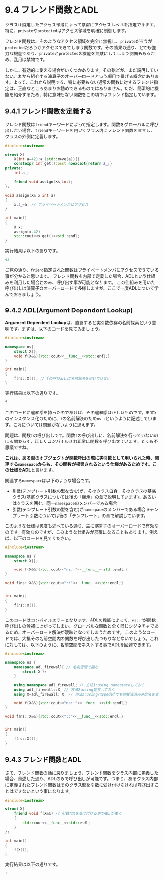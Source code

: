 # 9.4 フレンド関数とADL
クラスは設定したアクセス領域によって厳密にアクセスレベルを指定できます。
特に、`private`や`protected`はアクセス領域を明確に制御します。

フレンド関数は、そのようなアクセス領域を完全に無視し、`private`だろうが`protected`だろうがアクセスできてしまう関数です。その効果の通り、とても強力な機能であり、`private`と`protected`の機能を無駄にしてしまう側面もあるため、乱用は禁物です。

しかし、有効的に使える場合がいくつかあります。その殆どが、まだ説明していないこれから紹介する演算子のオーバーロードという項目で挙げる概念にあります。よって、これから説明する、特に必要もない通常の関数に対するフレンド指定は、正直なところあまりお勧めできるものではありません。ただ、簡潔的に機能を紹介するため、特に意味もない関数をこの項ではフレンド指定しています。

## 9.4.1 フレンド関数を定義する

フレンド関数は`friend`キーワードによって指定します。関数をグローバルに呼び出したい場合、`friend`キーワードを用いてクラス内にフレンド関数を宣言し、クラスの外側に定義します。
```cpp
#include<iostream>

struct X{
    X(int a=42):a_(std::move(a)){}
    constexpr int get()const noexcept{return a_;}
private:
    int a_;
    
    friend void assign(X&,int);
};

void assign(X& x,int a)
{
    x.a_=a; // プライベートメンバにアクセス
}

int main()
{
    X x;
    assign(x,42);
    std::cout<<x.get()<<std::endl;
}
```
実行結果は以下の通りです。
```cpp
42
```
ご覧の通り、`friend`指定された関数はプライベートメンバにアクセスできている事が分かると思います。
フレンド関数を内部で定義した場合、ADLという仕組みを利用した場合にのみ、呼び出す事が可能となります。
この仕組みを用いた呼び出しは演算子のオーバーロードで多様しますが、ここで一度ADLについて学んでおきましょう。

## 9.4.2 ADL(Argument Dependent Lookup)
**Argument Dependent Lookup**は、直訳すると実引数依存の名前探索という意味です。まずは、以下のコードを見てみましょう。
```cpp
#include<iostream>

namespace ns{
    struct X{};
    void f(X&&){std::cout<<__func__<<std::endl;}
}

int main()
{
    f(ns::X()); // fの呼び出しに名前解決を用いていない
}
```
実行結果は以下の通りです。
```cpp
f
```
このコードに違和感を持ったのであれば、その違和感は正しいものです。まず`X`のインスタンス化のために、`X`の名前解決のため`ns::`というように記述しています。これについては問題がないように思えます。

問題は、関数`f`の呼び出しです。関数`f`の呼び出しに、名前解決を行っていないのにも関わらず、正しくコンパイルされ正常に関数を呼び出せています。とても不思議ですね。

**これは、ある型のオブジェクトが関数呼出の際に実引数として用いられた時、関連する`namespace`からも、その関数が探索されるという仕様があるためです。**この仕様を**ADL**と言います。

関連する`namespace`は以下のような場合です。
* 引数(テンプレート引数の型を含む)が、そのクラス自身、そのクラスの基底クラス(基底クラスについては後の「継承」の章で説明しています)、あるいはクラスを囲む、同一`namespace`のメンバーである場合
* 引数(テンプレート引数の型を含む)が`namespace`のメンバーである場合
※テンプレート引数については後の「テンプレート」の章で解説しています。

このような仕様は何度も述べている通り、主に演算子のオーバーロードで有効なのです。有効なのですが、このような仕組みが邪魔になることもあります。例えば、以下のコードを見てください。
```cpp
#include<iostream>

namespace ns {
    struct X{};

    void f(X&&){std::cout<<"ns::"<<__func__<<std::endl;}
}

void f(ns::X&&){std::cout<<"::"<<__func__<<std::endl;}


int main()
{
    f(ns::X());
}
```
このコードはコンパイルエラーとなります。ADLの機能によって、`ns::f`が関数呼び出しの候補に上がってしまい、グローバルな関数と全く同じシグネチャであるため、オーバーロード解決が曖昧となってしまうためです。
このようなコードでは、大抵その名前空間内の関数を呼び出したつもりなどないでしょう。これに対しては、以下のように、名前空間をネストする事でADLを回避できます。
```cpp
#include<iostream>

namespace ns {
    namespace adl_firewall{ // 名前空間で囲む
        struct X{};
    }

    using namespace adl_firewall; // 方法1:using namespaceしておく
    using adl_firewall::X; // 方法2:using宣言しておく
    using X=adl_firewall::X; // 方法3:using/typedefで名前解決済みの型名を宣言しておく

    void f(X&&){std::cout<<"ns::"<<__func__<<std::endl;}
}

void f(ns::X&&){std::cout<<"::"<<__func__<<std::endl;}


int main()
{
    f(ns::X());
}
```


## 9.4.3 フレンド関数とADL
さて、フレンド関数の話に戻りましょう。フレンド関数をクラス内部に定義した場合、前述した通り、ADLのみで呼び出しが可能です。つまり、あるクラス内部に定義されたフレンド関数はそのクラス型を引数に受け付けなければ呼び出すことはできないという事になります。
```cpp
#include<iostream>

struct X{
    friend void f(X&&) // 引数にXを受け付ける事でADLが働く
    {
        std::cout<<__func__<<std::endl;
    }
};

int main()
{
    f(X());
}
```
実行結果は以下の通りです。
```cpp
f
```

